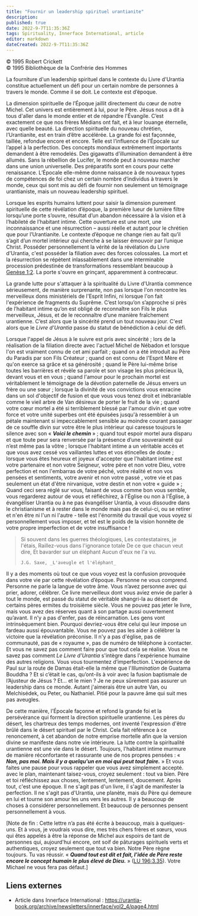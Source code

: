 ```yaml
---
title: "Fournir un leadership spirituel urantianite"
description: 
published: true
date: 2022-9-7T11:35:36Z
tags: Spirituality, Innerface International, article
editor: markdown
dateCreated: 2022-9-7T11:35:36Z
---
```


<p class="v-card v-sheet theme--light gray lighten-3 px-2">© 1995 Robert Crickett<br>© 1995 Bibliothèque de la Confrérie des Hommes</p>


La fourniture d'un leadership spirituel dans le contexte du Livre d'Urantia constitue actuellement un défi pour un certain nombre de personnes à travers le monde. Comme il se doit. Le contexte est d’époque.

La dimension spirituelle de l’Époque jaillit directement du cœur de notre Michel. Cet univers est entièrement à lui, pour le Père. Jésus nous a dit à tous d'aller dans le monde entier et de répandre l'Évangile. C’est exactement ce que nos frères Médians ont fait, et à leur louange éternelle, avec quelle beauté. La direction spirituelle du nouveau chrétien, l’Urantianite, est en train d’être accélérée. La grande foi est façonnée, taillée, refondue encore et encore. Telle est l’influence de l’Épocale sur l’appel à la perfection. Des concepts mondiaux extrêmement importants demandent à être remodelés. Des gigawatts d’illumination demandent à être allumés. Sans la rébellion de Lucifer, le monde peut à nouveau marcher dans une union universelle. Des préparatifs sont en cours pour cette renaissance. L’Épocale elle-même donne naissance à de nouveaux types de compétences de foi chez un certain nombre d’individus à travers le monde, ceux qui sont mis au défi de fournir non seulement un témoignage urantianiste, mais un nouveau leadership spirituel.

Lorsque les esprits humains luttent pour saisir la dimension purement spirituelle de cette révélation d’époque, la première lueur de lumière filtre lorsqu’une porte s’ouvre, résultat d’un abandon nécessaire à la vision et à l’habileté de l’habitant intime. Cette ouverture est une mort, une inconnaissance et une résurrection – aussi réelle et autant pour le chrétien que pour l’Urantianite. Le contexte d’époque ne change rien au fait qu’il s’agit d’un mortel intérieur qui cherche à se laisser émouvoir par l’unique Christ. Posséder personnellement la vérité de la révélation du Livre d'Urantia, c'est posséder la filiation avec des forces colossales. La mort et la résurrection se répètent inlassablement dans une interminable procession prédestinée de transformations ressemblant beaucoup à [Genèse 1:2](/fr/Bible/Genesis/1#v2). La porte s'ouvre en grinçant, apparemment à contrecœur.

La grande lutte pour s'attaquer à la spiritualité du Livre d'Urantia commence sérieusement, de manière surprenante, non pas lorsque l'on rencontre les merveilleux dons ministériels de l'Esprit Infini, ni lorsque l'on fait l'expérience de fragments du Suprême. C’est lorsqu’on s’approche si près de l’habitant intime qu’on est obligé de reconnaître son Fils le plus merveilleux, Jésus, et de le reconnaître d’une manière fraîchement urantienne. C’est alors que la sincérité prend un tout nouveau jour. C'est alors que le _Livre d'Urantia_ passe du statut de bénédiction à celui de défi.

Lorsque l'appel de Jésus à le suivre est pris avec sincérité ; lors de la réalisation de la filiation directe avec l'actuel Michel de Nébadon et lorsque l'on est vraiment connu de cet ami parfait ; quand on a été introduit au Père du Paradis par son Fils Créateur ; quand on est connu de l'Esprit Mère et qu'on exerce sa grâce et sa générosité ; quand le Père lui-même brise toutes les barrières et révèle sa parole et son visage les plus précieux là, devant vous et en vous ; quand l'amour pour le prochain mortel est véritablement le témoignage de la dévotion paternelle de Jésus envers un frère ou une sœur ; lorsque la divinité de vos convictions vous enracine dans un sol d'objectif de fusion et que vous vous tenez droit et inébranlable comme le vieil arbre de Van désireux de porter le fruit de la vie ; quand votre cœur mortel a été si terriblement blessé par l'amour divin et que votre force et votre unité superbes ont été épuisées jusqu'à ressembler à un pétale maintenant si impeccablement sensible au moindre courant passager de ce souffle divin sur votre être le plus intérieur qui caresse toujours le silence avec son « ***Voici le chemin*** » ; quand tout espoir mortel aura disparu et que toute peur sera renversée par la présence d’une souveraineté qui n’est même pas la vôtre ; lorsque l'habitant intime a un véritable accès et que vous avez cessé vos vaillantes luttes et vos étincelles de doute ; lorsque vous êtes heureux et joyeux d'accepter que l'habitant intime est votre partenaire et non votre Seigneur, votre père et non votre Dieu, votre perfection et non l'embarras de votre péché, votre réalité et non vos pensées et sentiments, votre avenir et non votre passé , votre vie et pas seulement un état d'être nirvanique, votre destin et non votre « guide » ; Quand ceci sera réglé sur vous, faisant de vous comme bon vous semble, vous regarderez autour de vous et réfléchirez, à l'Église ou non à l'Église, à évangéliser Urantia ou à ne pas évangéliser Urantia, à vous dissoudre dans le christianisme et à rester dans le monde mais pas de celui-ci, ou se retirer et n'en être ni l'un ni l'autre - telle est l'énormité du travail que vous voyez si personnellement vous imposer, et tel est le poids de la vision honnête de votre propre imperfection et de votre insuffisance !

> Si souvent dans les guerres théologiques,
> Les contestataires, je l'étais,
> Raillez-vous dans l'ignorance totale
> De ce que chacun veut dire,
> Et bavarder sur un éléphant
> Aucun d'eux ne l'a vu.
>
>     J.G. Saxe, _L'aveugle et l'éléphant_

Il y a des moments où tout ce que vous voyez est la confusion provoquée dans votre vie par cette révélation d’époque. Personne ne vous comprend. Personne ne parle la langue de votre âme. Vous n’avez personne avec qui prier, adorer, célébrer. Ce livre merveilleux dont vous aviez envie de parler à tout le monde, est passé du statut de véritable shangri-la au désert de certains pères ermites du troisième siècle. Vous ne pouvez pas jeter le livre, mais vous avez des réserves quant à son partage aussi ouvertement qu’avant. Il n'y a pas d'enfer, pas de réincarnation. Les gens vont intrinsèquement bien. Pourquoi devriez-vous être celui qui leur impose un fardeau aussi épouvantable. Vous ne pouvez pas les aider à célébrer la victoire que la révélation préconise. Il n'y a pas d'église, pas de communauté, pas de « royaume », pas de numéro de téléphone à contacter. Et vous ne savez pas comment faire pour que tout cela se réalise. Vous ne savez pas comment _Le Livre d'Urantia_ s'intègre dans l'expérience humaine des autres religions. Vous vous tourmentez d’imperfection. L'expérience de Paul sur la route de Damas était-elle la même que l'_Illumination_ de Guatama Bouddha ? Et si c’était le cas, qu’ont-ils à voir avec la fusion baptismale de l’Ajusteur de Jésus ? Et... et le mien ? Je ne peux sûrement pas assurer un leadership dans ce monde. Autant j'aimerais être un autre Van, ou Melchisédek, ou Peter, ou Nathaniel. Pitié pour la pauvre âme qui suit mes pas aveugles.

De cette manière, l’Épocale façonne et refond la grande foi et la persévérance qui forment la direction spirituelle urantienne. Les pères du désert, les chartreux des temps modernes, ont inventé l'expression d'être brûlé dans le désert spirituel par le Christ. Cela fait référence à ce renoncement, à cet abandon de notre emprise mortelle afin que la version divine se manifeste dans notre vie intérieure. La lutte contre la spiritualité urantienne est une vie dans le désert. Toujours, l'habitant intime murmure de manière réconfortante et rassurante une de nos propres pensées : « ***Non, pas moi. Mais il y a quelqu'un en moi qui peut tout faire.*** » Et vous faites une pause pour vous rappeler que vous avez simplement accepté. avec le plan, maintenant taisez-vous, croyez seulement : tout va bien. Père et toi réfléchissez aux choses, lentement, lentement, doucement. Après tout, c'est une époque. Il ne s'agit pas d'un livre, il s'agit de manifester la perfection. Il ne s'agit pas d'Urantia, une planète, mais du Père qui demeure en lui et tourne son amour les uns vers les autres. Il y a beaucoup de choses à considérer personnellement. Et beaucoup de personnes pensent personnellement à vous.

<a id="a36_0"></a>[Note de fin : Cette lettre n’a pas été écrite à beaucoup, mais à quelques-uns. Et à vous, je voudrais vous dire, mes très chers frères et sœurs, vous qui êtes appelés à être la réponse de Michel aux espoirs de tant de personnes qui, aujourd'hui encore, ont soif de pâturages spirituels verts et authentiques, croyez seulement que tout va bien. Notre Père règne toujours. Tu vas réussir. « ***Quand tout est dit et fait, l’idée de Père reste encore le concept humain le plus élevé de Dieu.*** » ([LU 196:3.35](/fr/The_Urantia_Book/196#p3_35)). Votre Michael ne vous fera pas défaut.]

## Liens externes

- Article dans Innerface International : https://urantia-book.org/archive/newsletters/innerface/vol2_4/page4.html





